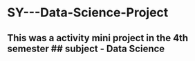 # SY---Data-Science-Project

## This was a activity mini project in the 4th semester ## subject  - Data Science 
